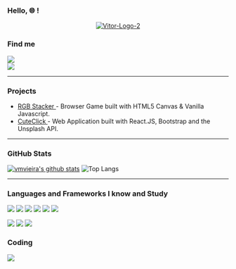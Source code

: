 ### Hello, :globe_with_meridians: !

<p align="center"><a href="https://ibb.co/hx6ZjZD"><img src="https://i.ibb.co/ym9Y1YW/Vitor-Logo-2.png" alt="Vitor-Logo-2" border="0" /></a></p>


### Find me 

<a href = "mailto: vmvieira55@gmail.com"><img src="https://img.shields.io/badge/Gmail-D14836?style=for-the-badge&logo=gmail&logoColor=white"></a>
<br>
<a href="https://www.linkedin.com/in/vitor-machado-vieira/"><img src="https://img.shields.io/badge/LinkedIn-0077B5?style=for-the-badge&logo=linkedin&logoColor=white"></a>


---

### Projects

- <a href="https://vmvieira.github.io/Project-1---RGB-Stacker" target="_blank"> RGB Stacker </a> - Browser Game built with HTML5 Canvas & Vanilla Javascript.
- <a href="https://cuteclick.vercel.app" target="_blank"> CuteClick </a> - Web Application built with React.JS, Bootstrap and the Unsplash API.

---

### GitHub Stats

[![vmvieira's github stats](https://github-readme-stats.vercel.app/api?username=vmvieira)](https://github.com/vmvieira/github-readme-stats)
![Top Langs](https://github-readme-stats.vercel.app/api/top-langs/?username=tassiaaccioly&theme=default&layout=compact)

---

### Languages and Frameworks I know and Study

<p>
<img src="https://img.shields.io/badge/HTML5-E34F26?style=for-the-badge&logo=html5&logoColor=white">
<img src="https://img.shields.io/badge/CSS3-1572B6?style=for-the-badge&logo=css3&logoColor=white">
<img src="https://img.shields.io/badge/JavaScript-F7DF1E?style=for-the-badge&logo=javascript&logoColor=black">
<img src="https://img.shields.io/badge/React-20232A?style=for-the-badge&logo=react&logoColor=61DAFB">
<img src="https://img.shields.io/badge/Bootstrap-563D7C?style=for-the-badge&logo=bootstrap&logoColor=white">
<img src="https://img.shields.io/badge/React_Router-CA4245?style=for-the-badge&logo=react-router&logoColor=white">
 </p>
 <p>
<img src="https://img.shields.io/badge/Node.js-43853D?style=for-the-badge&logo=node.js&logoColor=white">
<img src="https://img.shields.io/badge/Express.js-404D59?style=for-the-badge">
<img src="https://img.shields.io/badge/MongoDB-4EA94B?style=for-the-badge&logo=mongodb&logoColor=white">
 </p>


### Coding

![](https://www.codewars.com/users/vmvieira/badges/large)
